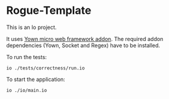 # Rogue-Template

This is an Io project.

It uses [Yown micro web framework addon](https://github.com/codecop/Yown). The required addon dependencies (Yown, Socket and Regex) have to be installed.

To run the tests:

    io ./tests/correctness/run.io

To start the application:

    io ./io/main.io
